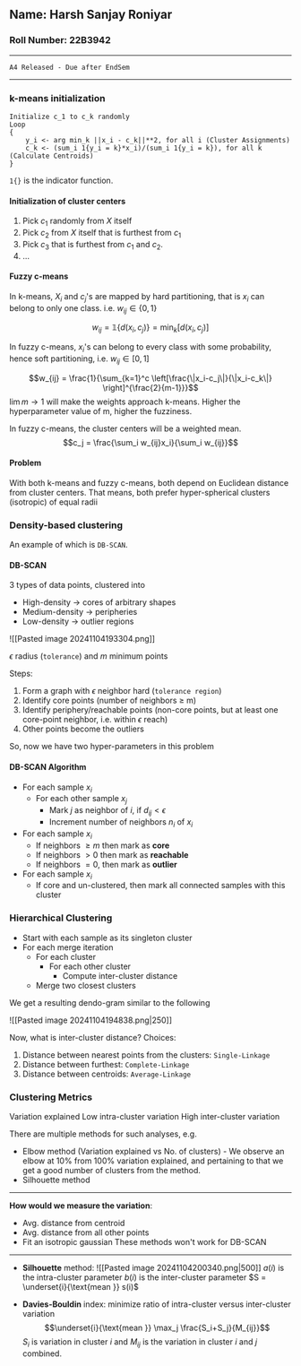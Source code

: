 ## Name: Harsh Sanjay Roniyar
### Roll Number: 22B3942

---
`A4 Released - Due after EndSem`

---
### k-means initialization

```
Initialize c_1 to c_k randomly
Loop
{
	y_i <- arg min_k ||x_i - c_k||**2, for all i (Cluster Assignments)
	c_k <- (sum_i 1{y_i = k}*x_i)/(sum_i 1{y_i = k}), for all k (Calculate Centroids)
}
```

`1{}` is the indicator function.
#### Initialization of cluster centers

1. Pick $c_1$ randomly from $X$ itself
2. Pick $c_2$ from $X$ itself that is furthest from $c_1$
3. Pick $c_3$ that is furthest from $c_1$ and $c_2$.
4. $\ldots$
#### Fuzzy c-means
In k-means, $X_i$ and $c_j$'s are mapped by hard partitioning, that is $x_i$ can belong to only one class. i.e. $w_{ij} \in \{0, 1\}$

$$w_{ij} = \mathbb{1}\{d(x_i, c_j)\} = \min_k [d(x_i, c_j)]$$

In fuzzy c-means, $x_i$'s can belong to every class with some probability, hence soft partitioning, i.e. $w_{ij} \in [0, 1]$

$$w_{ij} = \frac{1}{\sum_{k=1}^c \left[\frac{\|x_i-c_j\|}{\|x_i-c_k\|} \right]^{\frac{2}{m-1}}}$$
$\lim m \rightarrow 1$ will make the weights approach k-means.
Higher the hyperparameter value of m, higher the fuzziness.

In fuzzy c-means, the cluster centers will be a weighted mean. $$c_j = \frac{\sum_i w_{ij}x_i}{\sum_i w_{ij}}$$
#### Problem
With both k-means and fuzzy c-means, both depend on Euclidean distance from cluster centers. That means, both prefer hyper-spherical clusters (isotropic) of equal radii

### Density-based clustering
An example of which is `DB-SCAN`.
#### DB-SCAN
3 types of data points, clustered into
- High-density -> cores of arbitrary shapes
- Medium-density -> peripheries
- Low-density -> outlier regions

![[Pasted image 20241104193304.png]]

$\epsilon$ radius (`tolerance`) and $m$ minimum points

Steps:
1. Form a graph with $\epsilon$ neighbor hard (`tolerance region`)
2. Identify core points (number of neighbors $\ge$ m)
3. Identify periphery/reachable points (non-core points, but at least one core-point neighbor, i.e. within $\epsilon$ reach)
4. Other points become the outliers

So, now we have two hyper-parameters in this problem

#### DB-SCAN Algorithm

- For each sample $x_i$
	- For each other sample $x_j$
	    - Mark $j$ as neighbor of $i$, if $d_{ij} < \epsilon$
	    - Increment number of neighbors $n_i$ of $x_i$
- For each sample $x_i$
	- If neighbors $\geq m$ then mark as **core**
	- If neighbors $> 0$ then mark as **reachable**
	- If neighbors $= 0$, then mark as **outlier**
- For each sample $x_i$
	- If core and un-clustered, then mark all connected samples with this cluster
### Hierarchical Clustering

- Start with each sample as its singleton cluster
- For each merge iteration
	- For each cluster
		- For each other cluster
			- Compute inter-cluster distance
	- Merge two closest clusters

We get a resulting dendo-gram similar to the following

![[Pasted image 20241104194838.png|250]]

Now, what is inter-cluster distance?
Choices:
1. Distance between nearest points from the clusters: `Single-Linkage`
2. Distance between furthest: `Complete-Linkage` 
3. Distance between centroids: `Average-Linkage`
### Clustering Metrics

Variation explained
Low intra-cluster variation
High inter-cluster variation

There are multiple methods for such analyses, e.g. 
- Elbow method (Variation explained vs No. of clusters) - We observe an elbow at 10% from 100% variation explained, and pertaining to that we get a good number of clusters from the method.
- Silhouette method 
---
**How would we measure the variation**:
- Avg. distance from centroid
- Avg. distance from all other points
- Fit an isotropic gaussian
These methods won't work for DB-SCAN
---
- **Silhouette** method:
![[Pasted image 20241104200340.png|500]]
$a(i)$ is the intra-cluster parameter
$b(i)$ is the inter-cluster parameter
$S = \underset{i}{\text{mean }} s(i)$

- **Davies-Bouldin** index:
minimize ratio of intra-cluster versus inter-cluster variation
$$\underset{i}{\text{mean }} \max_j \frac{S_i+S_j}{M_{ij}}$$
$S_i$ is variation in cluster $i$ and $M_{ij}$ is the variation in cluster $i$ and $j$ combined.